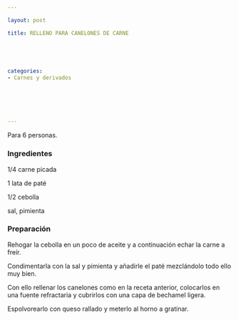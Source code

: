 ```yaml
---

layout: post

title: RELLENO PARA CANELONES DE CARNE





categories:
- Carnes y derivados






---
```


Para 6 personas.

<h3>Ingredientes</h3>

1/4 carne picada

1 lata de paté

1/2 cebolla

sal, pimienta

<h3>Preparación</h3>

Rehogar la cebolla en un poco de aceite y a continuación echar la carne a freír.

Condimentarla con la sal y pimienta y añadirle el paté mezclándolo todo ello muy bien.

Con ello rellenar los canelones como en la receta anterior, colocarlos en una fuente refractaria y cubrirlos con una capa de bechamel ligera.

Espolvorearlo con queso rallado y meterlo al horno a gratinar.

